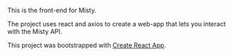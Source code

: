 This is the front-end for Misty.

The project uses react and axios to create a web-app that lets you interact with the Misty API.

This project was bootstrapped with [Create React App](https://github.com/facebookincubator/create-react-app).
